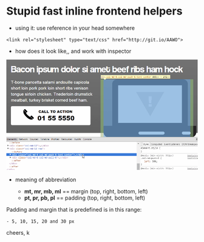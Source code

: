 # Stupid fast inline frontend helpers

* using it: use reference in your head somewhere

```
<link rel="stylesheet" type="text/css" href="http://git.io/AAWO">
```


* how does it look like,, and work with inspector

![explanation](little_explanation.gif?raw=true, "Little demo :)")


* meaning of abbreviation

	- **mt, mr, mb, ml** == margin (top, right, bottom, left)
	- **pt, pr, pb, pl** == padding (top, right, bottom, left)

Padding and margin that is predefined is in this range:

    - 5, 10, 15, 20 and 30 px

cheers, k